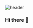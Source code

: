 ![header](https://capsule-render.vercel.app/api?type=waving&color=CBC9EF&height=100&section=header&text=⊙&fontColor=8F8F9D&fontSize=50)
### Hi there 👋

<!--
**Yoo-Jeong/Yoo-Jeong** is a ✨ _special_ ✨ repository because its `README.md` (this file) appears on your GitHub profile.

Here are some ideas to get you started:

- 🔭 I’m currently working on ...
- 🌱 I’m currently learning ...
- 👯 I’m looking to collaborate on ...
- 🤔 I’m looking for help with ...
- 💬 Ask me about ...
- 📫 How to reach me: ...
- 😄 Pronouns: ...
- ⚡ Fun fact: ...
-->


